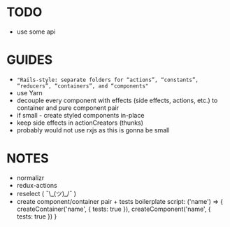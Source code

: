 # TODO
- use some api

# GUIDES
- `"Rails-style: separate folders for “actions”, “constants”, “reducers”, “containers”, and “components"`
- use Yarn
- decouple every component with effects (side effects, actions, etc.) to container and pure component pair
- if small - create styled components in-place
- keep side effects in actionCreators (thunks)
- probably would not use rxjs as this is gonna be small

# NOTES
- normalizr
- redux-actions
- reselect  ( ¯\\\_(ツ)\_/¯ )
- create component/container pair + tests boilerplate script: ('name') => { createContainer('name', { tests: true }), createComponent('name', { tests: true }) }
